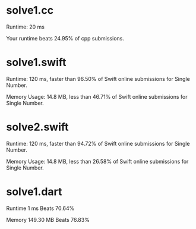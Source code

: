 # solve1.cc 

Runtime: 20 ms

Your runtime beats 24.95% of cpp submissions.

# solve1.swift

Runtime: 120 ms, faster than 96.50% of Swift online submissions for Single Number.

Memory Usage: 14.8 MB, less than 46.71% of Swift online submissions for Single Number.

# solve2.swift

Runtime: 120 ms, faster than 94.72% of Swift online submissions for Single Number.

Memory Usage: 14.8 MB, less than 26.58% of Swift online submissions for Single Number.

# solve1.dart

Runtime 1 ms Beats 70.64%

Memory 149.30 MB Beats 76.83%

